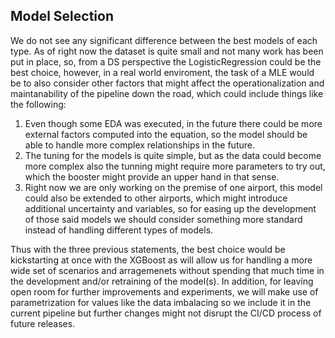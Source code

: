## Model Selection
We do not see any significant difference between the best models of each type. As of right now the dataset is quite small and not many work has been put in place, so, from a DS perspective the LogisticRegression could be the best choice, however, in a real world enviroment, the task of a MLE would be to also consider  other factors that might affect the operationalization and maintanability of the pipeline down the road, which could include things like the following:
1. Even though some EDA was executed, in the future there could be more external
factors computed into the equation, so the model should be able to handle more complex relationships in the future.
2. The tuning for the models is quite simple, but as the data could become more complex also the tunning might require more parameters to try out, which the booster might provide an upper hand in that sense.
3. Right now we are only working on the premise of one airport, this model could also be extended to other airports, which might introduce additional uncertainty and variables, so for easing up the development of those said models we should consider something more standard instead of handling different types of models.

Thus with the three previous statements, the best choice would be kickstarting at once with the XGBoost as will allow us for handling a more wide set of scenarios and arragemenets without spending that much time in the development and/or retraining of the model(s). In addition, for leaving open room for further improvements and experiments, we will make use of parametrization for values like the data imbalacing so we include it in the current pipeline but further changes might not disrupt the CI/CD process of future releases.
